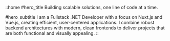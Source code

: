 ::home
#hero_title
Building scalable solutions, one line of code at a time.

#hero_subtitle
I am a Fullstack .NET Developer with a focus on Nuxt.js and Vue.js, creating efficient, user-centered applications. I combine robust backend architectures with modern, clean frontends to deliver projects that are both functional and visually appealing.
::
